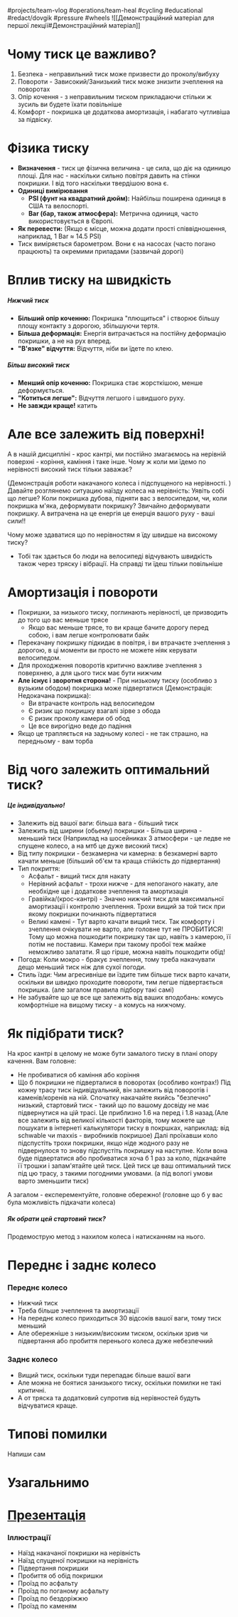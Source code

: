  #projects/team-vlog #operations/team-heal #cycling #educational #redact/dovgik #pressure #wheels 
![[Демонстраційний матеріал для першої лекції#Демонстраційний матеріал]]
# Чому тиск це важливо?
1. Безпека - неправильний тиск може призвести до проколу/вибуху
2. Повороти - Зависокий/Занизький тиск може знизити зчеплення на поворотах
3. Опір кочення - з неправильним тиском прикладаючи стільки ж зусиль ви будете їхати повільніше
4. Комфорт - покришка це додаткова амортизація, і набагато чутливіша за підвіску. 
# Фізика тиску
- **Визначення** - тиск це фізична величина - це сила, що діє на одиницю площі. Для нас - наскільки сильно повітря давить на стінки покришки. І від того наскільки твердішою вона є. 
- **Одиниці вимірювання**
	- **PSI (фунт на квадратний дюйм):** Найбільш поширена одиниця в США та велоспорті.
	- **Bar (бар, також атмосфера):** Метрична одиниця, часто використовується в Європі.
- **Як перевести:** (Якщо є місце, можна додати прості співвідношення, наприклад, 1 Bar ≈ 14.5 PSI)
- Тиск виміряється барометром. Вони є на насосах (часто погано працюють) та окремими приладами (зазвичай дорогі)
# Вплив тиску на швидкість
##### Нижчий тиск
- **Більший опір коченню:** Покришка "плющиться" і створює більшу площу контакту з дорогою, збільшуючи тертя.
- **Більша деформація:** Енергія витрачається на постійну деформацію покришки, а не на рух вперед.
- **"В'язке" відчуття:** Відчуття, ніби ви їдете по клею.
##### Більш високий тиск
- **Менший опір коченню:** Покришка стає жорсткішою, менше деформується.
- **"Котиться легше":** Відчуття легшого і швидшого руху.
- **Не завжди краще!** катить
# Але все залежить від поверхні!
А в нашій дисципліні - крос кантрі, ми постійно змагаємось на нерівній поверхні - коріння, каміння і таке інше. Чому ж коли ми їдемо по нерівності високий тиск тільки заважає?

(Демонстрація роботи накачаного колеса і підспущеного на нерівності. )
Давайте розглянемо ситуацию наїзду колеса на нерівність: Уявіть собі що легше? Коли покришка дубова, підняти вас з велосипедом, чи, коли покришка м'яка, деформувати покришку? Звичайно деформувати покришку. А витрачена на це енергія це енерція вашого руху - ваші сили!!

Чому може здаватися що по нерівностям я їду швидше на високому тиску? 
- Тобі так здається бо люди на велосипеді відчувають швидкість також через тряску і вібрації. На справді ти їдеш тільки повільніше
# Амортизація і повороти
- Покришки, за низького тиску, поглинають нерівності, це призводить до того що вас меньше трясе
	- Якщо вас меньше трясе, то ви краще бачите дорогу перед собою, і вам легше контролювати байк
- Перекачану покришку підкидає в повітря, і ви втрачаєте зчеплення з дорогою, в ці моменти ви просто не можете ніяк керувати велосипедом. 
- Для проходження поворотів критично важливе зчеплення з поверхнею, а для цього тиск має бути нижчим
- **Але існує і зворотня сторона!** - При низькому тиску (особливо з вузьким ободом) покришка може підвертатися (Демонстрація: Недокачана покришка):
	- Ви втрачаєте контроль над велосипедом
	- Є ризик що покришку взагалі зірве з обода
	- Є ризик проколу камери об обод
	- Це все вирогідно веде до падіння 
- Якщо це трапляється на задньому колесі - не так страшно, на передньому - вам торба
# Від чого залежить оптимальний тиск?
##### Це індивідуально!
- Залежить від вашої ваги: більша вага - більший тиск
- Залежить від ширини (обьему) покришки - Більша ширина - меньший тиск
  (Наприклад на шосейниках 3 атмосфери - це ледве не спущене колесо, а на мтб це дуже високий тиск)
- Від типу покришки - безкамерна чи камерна: в безкамерні варто качати меньше (більший об'єм та краща стійкість до підвертання)
- Тип покриття: 
	- Асфальт - вищий тиск для накату
	- Нерівний асфальт - трохи нижче - для непоганого накату, але необхідне ще і додаткове зчеплення та амортизація
	- Гравійка/(крос-кантрі) - Значно нижчий тиск для максимальної амортизації і контролю зчеплення. Трохи вищий за той тиск при якому покришки починають підвертатися
	- Великі камені - Тут варто качати вищий тиск. Так комфорту і зчеплення очікувати не варто, але головне тут не ПРОБИТИСЯ! Тому що можна пошкодити покришку так що, навіть з камерою, її потім не поставиш. Камери при такому пробої теж майже неможливо залатати. Я що гірше, можна навіть пошкодити обід!
- Погода: Коли мокро - бракує зчеплення, тому треба накачувати дещо меньший тиск ніж для сухої погоди. 
- Стиль їзди: Чим агресивніше ви їздите тим більше тиск варто качати, оскільки ви швидко проходите повороти, тим легше підвертається покришка. (але загалом правила підбору такі самі)
- Не забувайте що це все ще залежить від ваших вподобань: комусь комфортніше на вищому тиску - а комусь на нижчому. 
# Як підібрати тиск?
На крос кантрі в целому не може бути замалого тиску в плані опору качення. 
Вам головне:
- Не пробиватися об каміння або коріння
- Що б покришки не підверталися в поворотах (особливо контрах!)
Під кожну трасу тиск індивідуальний, він залежить від поворотів і каменів/коренів на ній. Спочатку накачайте якийсь "безпечно" низький, стартовий тиск - такий що по вашому досвіду не має підвернутися на цій трасі. Це приблизно 1.6 на перед і 1.8 назад.(Але все залежить від великої кількості факторів, тому можете ще пошукати в інтернеті калькулятори тиску в покршках, наприклад: від schwable чи maxxis - виробників покришое) Далі проїхавши коло підспустіть трохи покришки, якщо ніде жодного разу не підвернулося то знову підспустіть покришку на наступне. Коли вона буде підвертатися або пробиватися хоча б 1 раз за коло, підкачайте її трошки і запам'ятайте цей тиск. Цей тиск це ваш оптимальний тиск під цю трасу, з такими погодними умовами. (а під вологі умови варто зменьшити тиск)

А загалом - експерементуйте, головне обережно! (головне що б у вас була можливість підкачати колеса)
##### Як обрати цей стартовий тиск?
Продемострую метод з нахилом колеса і натисканням на нього. 
# Переднє і заднє колесо
### Переднє колесо
- Нижчий тиск
- Треба більше зчеплення та амортизації
- На переднє колесо приходиться 30 відсоків вашої ваги, тому тиск меньший
- Але обережніше з низьким/високим тиском, оскільки зрив чи підвертання або пробиття перенього колеса дуже небезпечний
### Заднє колесо
- Вищий тиск, оскільки туди перепадає більше вашої ваги
- Але можна не боятися занизького тиску, оскільки помилки не такі критичні. 
- А от тряска та додатковий супротив від нерівностей будуть відчуватися краще. 
# Типові помилки

Напиши сам
# Узагальнимо 

# [Презентація]()
### Іллюстрації 
- Наїзд накачаної покришки на нерівність
- Наїзд спущеної покришки на нерівність
- Підвертання покришки 
- Пробиття об обід покришки
- Проїзд по асфальту
- Проїзд по поганому асфальту
- Проїзд по бездоріжжю 
- Проїзд по каменям